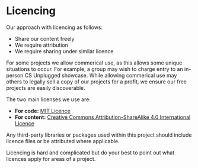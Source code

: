 # Licencing

Our approach with licencing as follows:

- Share our content freely
- We require attribution
- We require sharing under similar licence

For some projects we allow commerical use, as this allows some unique situations to occur.
For example, a group may wish to charge entry to an in-person CS Unplugged showcase.
While allowing commerical use may others to legally sell a copy of our projects for a profit, we ensure our free projects are easily discoverable.

The two main licenses we use are:

- **For code:** [MIT Licence](https://choosealicense.com/licenses/mit/)
- **For content:** [Creative Commons Attribution-ShareAlike 4.0 International Licence](https://creativecommons.org/licenses/by-sa/4.0/)

Any third-party libraries or packages used within this project should include licence files or be attributed where applicable.

Licencing is hard and complicated but do your best to point out what licences apply for areas of a project.
